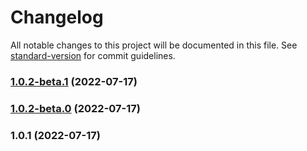 # Changelog

All notable changes to this project will be documented in this file. See [standard-version](https://github.com/conventional-changelog/standard-version) for commit guidelines.

### [1.0.2-beta.1](https://github.com/xiexuan-star/standard-version/compare/v1.0.2-beta.0...v1.0.2-beta.1) (2022-07-17)

### [1.0.2-beta.0](https://github.com/xiexuan-star/standard-version/compare/v1.0.1...v1.0.2-beta.0) (2022-07-17)

### 1.0.1 (2022-07-17)
